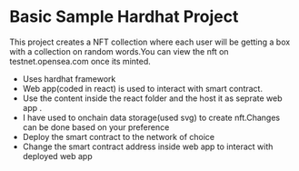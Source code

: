 # Basic Sample Hardhat Project

This project creates a NFT collection where each user will be getting a box with a collection on random words.You can view the nft on testnet.opensea.com once its minted.

- Uses hardhat framework
- Web app(coded in react) is used to interact with smart contract.
- Use the content inside the react folder and the host it as seprate web app .
- I have used to onchain data storage(used svg) to create nft.Changes can be done based on your preference
- Deploy the smart contract to the network of choice
-  Change the smart contract address inside web app to interact with deployed web app
